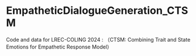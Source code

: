 # EmpatheticDialogueGeneration_CTSM
Code and data for LREC-COLING 2024 : （CTSM: Combining Trait and State Emotions for Empathetic Response Model）
